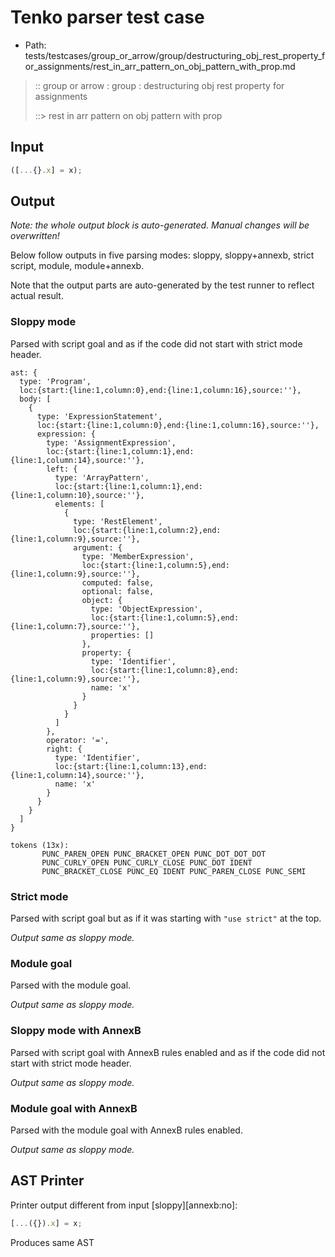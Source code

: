 # Tenko parser test case

- Path: tests/testcases/group_or_arrow/group/destructuring_obj_rest_property_for_assignments/rest_in_arr_pattern_on_obj_pattern_with_prop.md

> :: group or arrow : group : destructuring obj rest property for assignments
>
> ::> rest in arr pattern on obj pattern with prop

## Input

`````js
([...{}.x] = x);
`````

## Output

_Note: the whole output block is auto-generated. Manual changes will be overwritten!_

Below follow outputs in five parsing modes: sloppy, sloppy+annexb, strict script, module, module+annexb.

Note that the output parts are auto-generated by the test runner to reflect actual result.

### Sloppy mode

Parsed with script goal and as if the code did not start with strict mode header.

`````
ast: {
  type: 'Program',
  loc:{start:{line:1,column:0},end:{line:1,column:16},source:''},
  body: [
    {
      type: 'ExpressionStatement',
      loc:{start:{line:1,column:0},end:{line:1,column:16},source:''},
      expression: {
        type: 'AssignmentExpression',
        loc:{start:{line:1,column:1},end:{line:1,column:14},source:''},
        left: {
          type: 'ArrayPattern',
          loc:{start:{line:1,column:1},end:{line:1,column:10},source:''},
          elements: [
            {
              type: 'RestElement',
              loc:{start:{line:1,column:2},end:{line:1,column:9},source:''},
              argument: {
                type: 'MemberExpression',
                loc:{start:{line:1,column:5},end:{line:1,column:9},source:''},
                computed: false,
                optional: false,
                object: {
                  type: 'ObjectExpression',
                  loc:{start:{line:1,column:5},end:{line:1,column:7},source:''},
                  properties: []
                },
                property: {
                  type: 'Identifier',
                  loc:{start:{line:1,column:8},end:{line:1,column:9},source:''},
                  name: 'x'
                }
              }
            }
          ]
        },
        operator: '=',
        right: {
          type: 'Identifier',
          loc:{start:{line:1,column:13},end:{line:1,column:14},source:''},
          name: 'x'
        }
      }
    }
  ]
}

tokens (13x):
       PUNC_PAREN_OPEN PUNC_BRACKET_OPEN PUNC_DOT_DOT_DOT
       PUNC_CURLY_OPEN PUNC_CURLY_CLOSE PUNC_DOT IDENT
       PUNC_BRACKET_CLOSE PUNC_EQ IDENT PUNC_PAREN_CLOSE PUNC_SEMI
`````

### Strict mode

Parsed with script goal but as if it was starting with `"use strict"` at the top.

_Output same as sloppy mode._

### Module goal

Parsed with the module goal.

_Output same as sloppy mode._

### Sloppy mode with AnnexB

Parsed with script goal with AnnexB rules enabled and as if the code did not start with strict mode header.

_Output same as sloppy mode._

### Module goal with AnnexB

Parsed with the module goal with AnnexB rules enabled.

_Output same as sloppy mode._

## AST Printer

Printer output different from input [sloppy][annexb:no]:

````js
[...({}).x] = x;
````

Produces same AST
